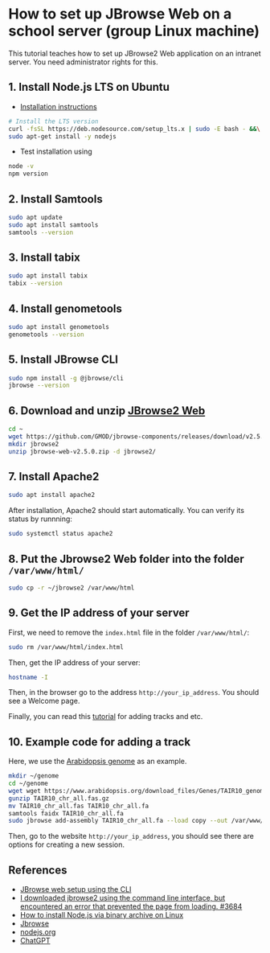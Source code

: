 # How to set up JBrowse Web on a school server (group Linux machine)

This tutorial teaches how to set up JBrowse2 Web application on an intranet server. You need administrator rights for this. 

## 1. Install Node.js LTS on Ubuntu 

* [Installation instructions](https://github.com/nodesource/distributions#debinstall)

```sh
# Install the LTS version 
curl -fsSL https://deb.nodesource.com/setup_lts.x | sudo -E bash - &&\
sudo apt-get install -y nodejs
```

* Test installation using 

```sh
node -v
npm version 
```

## 2. Install Samtools 

```sh
sudo apt update
sudo apt install samtools
samtools --version
```

## 3. Install tabix 

```sh
sudo apt install tabix
tabix --version
```

## 4. Install genometools

```sh
sudo apt install genometools
genometools --version 
```

## 5. Install JBrowse CLI 

```sh
sudo npm install -g @jbrowse/cli
jbrowse --version
```

## 6. Download and unzip [JBrowse2 Web](https://jbrowse.org/jb2/download/)

```sh
cd ~
wget https://github.com/GMOD/jbrowse-components/releases/download/v2.5.0/jbrowse-web-v2.5.0.zip
mkdir jbrowse2
unzip jbrowse-web-v2.5.0.zip -d jbrowse2/
```

## 7. Install Apache2 

```sh
sudo apt install apache2
```

After installation, Apache2 should start automatically. You can verify its status by runnning:

```sh
sudo systemctl status apache2
```

## 8. Put the Jbrowse2 Web folder into the folder `/var/www/html/`

```sh
sudo cp -r ~/jbrowse2 /var/www/html
```

## 9. Get the IP address of your server 

First, we need to remove the `index.html` file in the folder `/var/www/html/`:

```sh
sudo rm /var/www/html/index.html
```

Then, get the IP address of your server:

```sh
hostname -I 
```

Then, in the browser go to the address `http://your_ip_address`. You should see a Welcome page. 

Finally, you can read this [tutorial](https://jbrowse.org/jb2/docs/quickstart_web/#adding-tracks) for adding tracks and etc.

## 10. Example code for adding a track 

Here, we use the [Arabidopsis genome](https://www.arabidopsis.org/download/index-auto.jsp?dir=%2Fdownload_files%2FGenes%2FTAIR10_genome_release%2FTAIR10_chromosome_files) as an example.

```sh
mkdir ~/genome
cd ~/genome
wget wget https://www.arabidopsis.org/download_files/Genes/TAIR10_genome_release/TAIR10_chromosome_files/TAIR10_chr_all.fas.gz
gunzip TAIR10_chr_all.fas.gz 
mv TAIR10_chr_all.fas TAIR10_chr_all.fa
samtools faidx TAIR10_chr_all.fa
sudo jbrowse add-assembly TAIR10_chr_all.fa --load copy --out /var/www/html/jbrowse2  
```

Then, go to the website `http://your_ip_address`, you should see there are options for creating a new session. 

## References

* [JBrowse web setup using the CLI](https://jbrowse.org/jb2/docs/quickstart_web/#upgrade-jbrowsecli-to-the-latest) 
* [I downloaded jbrowse2 using the command line interface, but encountered an error that prevented the page from loading. #3684](https://github.com/GMOD/jbrowse-components/discussions/3684) 
* [How to install Node.js via binary archive on Linux](https://github.com/nodejs/help/wiki/Installation#how-to-install-nodejs-via-binary-archive-on-linux) 
* [Jbrowse](https://jbrowse.org/jb2/) 
* [nodejs.org](https://nodejs.org/en) 
* [ChatGPT](https://chat.openai.com/) 